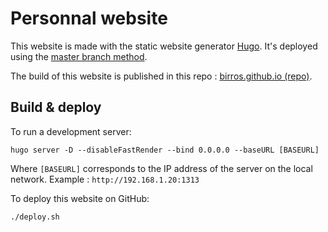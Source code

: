 # Personnal website

This website is made with the static website generator [Hugo]. It's deployed
using the [master branch method].

The build of this website is published in this repo : [birros.github.io (repo)].

## Build & deploy

To run a development server:

    hugo server -D --disableFastRender --bind 0.0.0.0 --baseURL [BASEURL]

Where `[BASEURL]` corresponds to the IP address of the server on the local
network. Example : `http://192.168.1.20:1313`

To deploy this website on GitHub:

    ./deploy.sh

<!--External links and references-->

[Hugo]: https://gohugo.io/
[master branch method]: https://gohugo.io/hosting-and-deployment/hosting-on-github/#deployment-from-your-master-branch
[birros.github.io (repo)]: https://github.com/birros/birros.github.io
